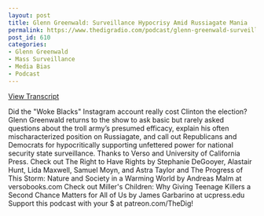 ```yaml
---
layout: post
title: Glenn Greenwald: Surveillance Hypocrisy Amid Russiagate Mania
permalink: https://www.thedigradio.com/podcast/glenn-greenwald-surveillance-hypocrisy-amid-russiagate-mania/index.html
post_id: 610
categories: 
- Glenn Greenwald
- Mass Surveillance
- Media Bias
- Podcast
---
```


[View Transcript](https://www.jacobinmag.com/2018/04/russiagate-surveillance-politics-russian-trolls-greenwald)


Did the "Woke Blacks" Instagram account really cost Clinton the election? Glenn Greenwald returns to the show to ask basic but rarely asked questions about the troll army’s presumed efficacy, explain his often mischaracterized position on Russiagate, and call out Republicans and Democrats for hypocritically supporting unfettered power for national security state surveillance. Thanks to Verso and University of California Press. Check out The Right to Have Rights by Stephanie DeGooyer, Alastair Hunt, Lida Maxwell, Samuel Moyn, and Astra Taylor and The Progress of This Storm: Nature and Society in a Warming World by Andreas Malm at versobooks.com Check out Miller's Children: Why Giving Teenage Killers a Second Chance Matters for All of Us by James Garbarino at ucpress.edu Support this podcast with your $ at patreon.com/TheDig!

 